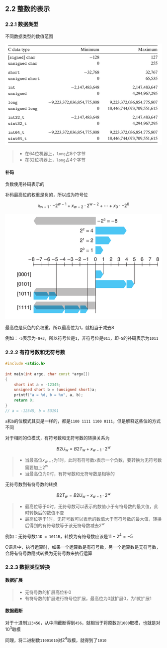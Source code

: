 ## 2.2 整数的表示

### 2.2.1 数据类型

不同数据类型的数值范围

![](https://github.com/kavinwkp/blogimage/raw/main/img/cs/2/2.2/size.png)

>+ 在64位机器上，`long`占8个字节
>+ 在32位机器上，`long`占4个字节


#### 补码

负数使用补码表示的

补码最高位的权重是负的，所以成为符号位

$$
x_{w-1} \cdot -2^{w-1} + x_{w-2} \cdot 2^{w-2} + \cdots + x_{0} \cdot -2^{0}
$$

![](https://github.com/kavinwkp/blogimage/raw/main/img/cs/2/2.2/buma.png)

最高位是灰色的负权重，所以最高位为1，就相当于减去8

例如：`-5`表示为`-8+3`，所以符号位是`1`，非符号位是`011`，即`-5`的补码表示为`1011`

### 2.2.2 有符号数和无符号数

```cpp
#include <stdio.h>

int main(int argc, char const *argv[])
{
    short int a = -12345;
    unsigned short b = (unsigned short)a;
    printf("a = %d, b = %u", a, b);
    return 0;
}
// a = -12345, b = 53191
```

`a`和`b`的位模式其实是一样的，都是`1100 1111 1100 0111`，但是解释这些位的方式不同

对于相同的位模式，有符号数和无符号数的转换关系为

$$
B2U_{w} = B2T_{w} + x_{w-1} \cdot 2^{w}
$$

>+ 当最高位$x_{w-1}$为1时，此时有符号数`x`表示一个负数，要转换为无符号数需要加上$2^w$
>+ 当最高位为0时，有符号数和无符号数是相等的

无符号数到有符号数的转换

$$
B2T_{w} = B2U_{w} - x_{w-1} \cdot 2^{w}
$$

>+ 最高位等于0时，无符号数可以表示的数值小于有符号数的最大值，此时转换后的数值不变
>+ 最高位等于1时，无符号数可以表示的数值大于有符号数的最大值，转换后得到的有符号数等于该无符号数减去$2^{w}$

例如：无符号数`11D = 1011B`，转换为有符号数应该是$11-2^4=-5$

C语言中，执行运算时，如果一个运算数是有符号数，另一个运算数是无符号数，会将有符号数隐式转换为无符号数来执行运算

### 2.2.3 数据类型转换

#### 数据扩展

>+ 无符号数的扩展高位补0
>+ 有符号数的扩展进行符号位扩展，最高位为0就扩展0，为1就扩展1

#### 数据截断

对于十进制`123456`，从中间截断得到`456`，就相当于将原数对`1000`取模，也就是对$10^3$取模

同理，将二进制数`11001010`对$2^4$取模，就得到了`1010`


